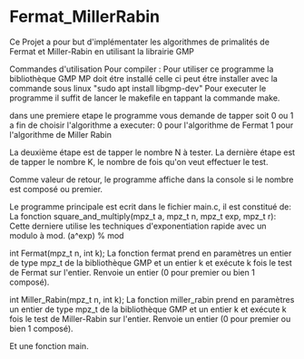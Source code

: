 # Fermat_MillerRabin
Ce Projet a pour but d'implémentater les algorithmes de primalités de Fermat et Miller-Rabin en utilisant la librairie GMP 


Commandes d'utilisation
 Pour compiler :
  Pour utiliser ce programme la bibliothèque GMP MP doit étre installé
  celle ci peut étre installer avec la commande sous linux "sudo apt install libgmp-dev"
  Pour executer le programme il suffit de lancer le makefile en tappant la commande make.

 dans une premiere etape le programme vous demande de tapper soit 0 ou 1 a fin de choisir l'algorithme a executer: 
 0 pour l'algorithme de Fermat 
 1 pour l'algorithme de Miller Rabin 

La deuxième étape est de tapper le nombre N à tester.
La dernière étape est de tapper le nombre K, le nombre de fois qu'on veut effectuer le test.

Comme valeur de retour, le programme affiche dans la console si le nombre est composé ou premier.



Le programme principale est ecrit dans le fichier main.c, il est constitué de: 
La fonction square_and_multiply(mpz_t a, mpz_t n, mpz_t exp, mpz_t r):
Cette derniere  utilise les techniques d'exponentiation rapide avec un modulo à mod. (a^exp) % mod

int Fermat(mpz_t n, int k);
La fonction fermat prend en paramètres un entier de type mpz_t de la bibliothèque GMP et un entier k et exécute k fois le test de Fermat sur l'entier. Renvoie un entier (0 pour premier ou bien 1 composé).


int Miller_Rabin(mpz_t n, int k);
La fonction miller_rabin prend en paramètres un entier de type mpz_t de la bibliothèque GMP et un entier k et exécute k fois le test de Miller-Rabin sur l'entier. Renvoie un entier (0 pour premier ou bien 1 composé).

Et une fonction main.




